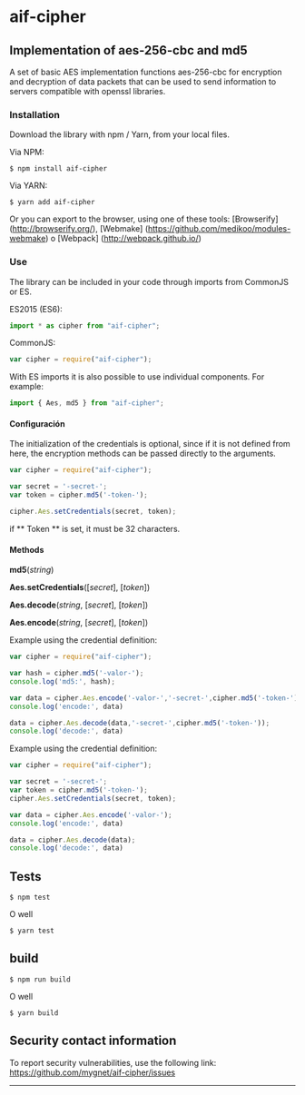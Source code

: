 # aif-cipher

## Implementation of aes-256-cbc and md5

A set of basic AES implementation functions aes-256-cbc for encryption and decryption of data packets that can be used to send information to servers compatible with openssl libraries.

### Installation

Download the library with npm / Yarn, from your local files.

Via NPM:

    $ npm install aif-cipher
    
Via YARN:

    $ yarn add aif-cipher


Or you can export to the browser, using one of these tools: [Browserify] (http://browserify.org/), [Webmake] (https://github.com/medikoo/modules-webmake) o [Webpack] (http://webpack.github.io/)

### Use
The library can be included in your code through imports from CommonJS or ES.

ES2015 (ES6):
```javascript
import * as cipher from "aif-cipher";
```
CommonJS:
```javascript
var cipher = require("aif-cipher");
```
With ES imports it is also possible to use individual components. For example:
```javascript
import { Aes, md5 } from "aif-cipher";
```

#### Configuración

The initialization of the credentials is optional, since if it is not defined from here, the encryption methods can be passed directly to the arguments.

```javascript
var cipher = require("aif-cipher");

var secret = '-secret-';
var token = cipher.md5('-token-');

cipher.Aes.setCredentials(secret, token);
```
if ** Token ** is set, it must be 32 characters.

#### Methods

**md5**(*string*)

**Aes.setCredentials**([*secret*], [*token*])

**Aes.decode**(*string*, [*secret*], [*token*])

**Aes.encode**(*string*, [*secret*], [*token*])

Example using the credential definition:

```javascript
var cipher = require("aif-cipher");

var hash = cipher.md5('-valor-');
console.log('md5:', hash);

var data = cipher.Aes.encode('-valor-','-secret-',cipher.md5('-token-'));
console.log('encode:', data)

data = cipher.Aes.decode(data,'-secret-',cipher.md5('-token-'));
console.log('decode:', data)
```
Example using the credential definition:

```javascript
var cipher = require("aif-cipher");

var secret = '-secret-';
var token = cipher.md5('-token-');
cipher.Aes.setCredentials(secret, token);

var data = cipher.Aes.encode('-valor-');
console.log('encode:', data)

data = cipher.Aes.decode(data);
console.log('decode:', data)
```

## Tests

    $ npm test

O well

    $ yarn test

## build

    $ npm run build

O well

    $ yarn build



## Security contact information

To report security vulnerabilities, use the following link: https://github.com/mygnet/aif-cipher/issues

---
[npm-image]: https://img.shields.io/npm/v/aif-cipher.svg
[npm-url]: https://www.npmjs.com/package/aif-cipher